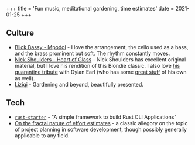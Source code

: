 +++
title = 'Fun music, meditational gardening, time estimates'
date = 2021-01-25
+++

## Culture
* [Blick Bassy - Mpodol](https://www.youtube.com/watch?v=AZaDnzVz3PM) - I love the arrangement, the cello used as a bass, and the brass prominent but soft. The rhythm constantly moves.
* [Nick Shoulders - Heart of Glass](https://youtu.be/07o-R_YGDSs) - Nick Shoulders has excellent original material, but I love his rendition of this Blondie classic. I also love [his quarantine tribute](https://www.youtube.com/watch?v=UaU7x9zOtu0) with Dylan Earl (who has some [great stuff](https://www.youtube.com/watch?v=2PumG29esOo) of his own as well).
* [Liziqi](https://www.youtube.com/watch?v=5b_lIKhvThM) - Gardening and beyond, beautifully presented.

## Tech
* [`rust-starter`](https://github.com/rust-starter/rust-starter) - "A simple framework to build Rust CLI Applications"
* [On the fractal nature of effort estimates](https://realfiction.net/2016/02/28/on-the-fractal-nature-of-effort-estimates) - a classic allegory on the topic of project planning in software development, though possibly generally applicable to any field.
